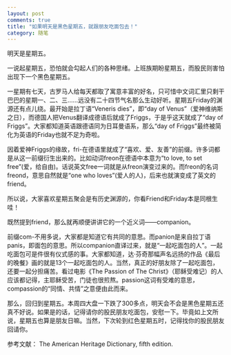 ```yaml
---
layout: post
comments: true
title: "如果明天是黑色星期五，就跟朋友吃面包去！"
category: 随笔
---
```


明天是星期五。

一说起星期五，恐怕就会勾起人们的各种思绪。上班族期盼星期五，而股民则害怕出现下一个黑色星期五。

一星期有七天，古罗马人给每天都取了寓意丰富的好名，只可惜中文词汇里只剩干巴巴的星期一、二、三……远没有二十四节气名那么生动好听。星期五Friday的渊源还有点儿绕。最开始是拉丁语“Veneris dies”，即“day of Venus”（爱神维纳斯之日），而德国人把Venus翻译成德语后就成了Friggs，于是乎这天就成了“day of Friggs”。大家都知道英语跟德语同为日耳曼语系，那么“day of Friggs”最终被简化为英语的Friday也就不足为奇啦。

因着爱神Friggs的缘故，fri-在德语里就成了“喜欢、爱、友善”的前缀。许多词都是从这一前缀衍生出来的。比如动词freon在德语中本意为“to love, to set free”(爱，给自由)。话说英文free一词就是从freon演变过来的。而freon的名词freond，意思自然就是“one who loves”(爱人的人)，后来也就演变成了英文的friend。 

所以说，大家喜欢星期五聚会是有历史渊源的，你看Friend和Friday本是同根生哇！

既然提到friend，那么就再顺便讲讲它的一个近义词——companion。

前缀com-不用多说，大家都是知道它有共同的意思。而panion是来自拉丁语panis，即面包的意思。所以companion直译过来，就是“一起吃面包的人”。一起吃面包可是件很有仪式感的事。大家都知道，达·芬奇那幅声名远扬的作品《最后的晚餐》画的就是13个一起吃面包的人。当然，真正的好朋友除了一起吃面包，还要一起分担痛苦。看过电影《The Passion of The Christ》（耶稣受难记）的人应该都记得，主耶稣受苦，门徒也很煎熬。passion这词有受难的意思，compassion的“同情、共情”之意便由此而来。

那么，回归到星期五。本周四大盘一下跌了300多点，明天会不会是黑色星期五还真不好说。如果是的话，记得请你的股民朋友吃面包，安慰一下。毕竟如上文所说，星期五也算是朋友日嘛。当然，下次轮到红色星期五时，记得找你的股民朋友回请你。

参考文献：
The American Heritage Dictionary, fifth edition.

